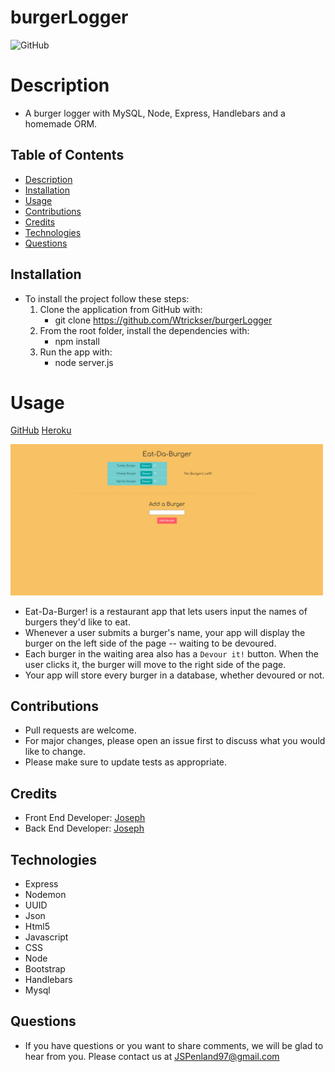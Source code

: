 # burgerLogger

  ![GitHub](https://img.shields.io/badge/license-MIT-purple?style=plastic)

# Description

  * A burger logger with MySQL, Node, Express, Handlebars and a homemade ORM.


## Table of Contents

  * [Description](#Description)
  * [Installation](#Installation)
  * [Usage](#Usage)
  * [Contributions](#contributions)
  * [Credits](#Credits)
  * [Technologies](#Technologies)
  * [Questions](#Questions)
  
  
## **Installation**
  
  * To install the project follow these steps:
     1. Clone the application from GitHub with:
        * git clone https://github.com/Wtrickser/burgerLogger
     2. From the root folder, install the dependencies with:
        * npm install
     3. Run the app with:
        * node server.js
  
  
# Usage

  [GitHub](https://github.com/Wtrickser/burgerLogger) [Heroku](https://burgerloggerdb.herokuapp.com/)

  <img src = Pic1.png width=500>

  * Eat-Da-Burger! is a restaurant app that lets users input the names of burgers they'd like to eat.
  * Whenever a user submits a burger's name, your app will display the burger on the left side of the page -- waiting to be devoured.
  * Each burger in the waiting area also has a `Devour it!` button. When the user clicks it, the burger will move to the right side of the page.
  * Your app will store every burger in a database, whether devoured or not.


## **Contributions**
  
  * Pull requests are welcome.
  * For major changes, please open an issue first to discuss what you would like to change.
  * Please make sure to update tests as appropriate.


## **Credits**
  
  * Front End Developer: [Joseph](https://github.com/Wtrickser)
  * Back End Developer: [Joseph](https://github.com/Wtrickser)


## **Technologies**
  
  * Express
  * Nodemon
  * UUID
  * Json
  * Html5
  * Javascript
  * CSS
  * Node
  * Bootstrap
  * Handlebars
  * Mysql
  
  
## **Questions**
  
  * If you have questions or you want to share comments, we will be glad to hear from you. Please contact us at
    JSPenland97@gmail.com
